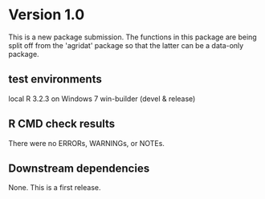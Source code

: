 
# Version 1.0

This is a new package submission.  The functions in this package are being
split off from the 'agridat' package so that the latter can be a data-only
package.

## test environments

local R 3.2.3 on Windows 7
win-builder (devel & release)

## R CMD check results

There were no ERRORs, WARNINGs, or NOTEs.

## Downstream dependencies

None.  This is a first release.

